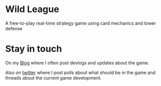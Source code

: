 # Wild League

A free-to-play real-time strategy game using card mechanics and tower defense

# Stay in touch
On my [Blog](https://www.ropoko.net/tags/wild-league) where I often post devlogs and updates about the game.

Also on [twitter](https://twitter.com/ropoko_) where I post polls about what should be in the game and threads about the current game development.
